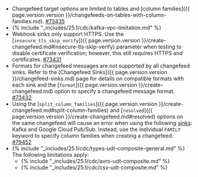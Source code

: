 - Changefeed target options are limited to tables and [column families]({{ page.version.version }}/changefeeds-on-tables-with-column-families.md). [#73435](https://github.com/cockroachdb/cockroach/issues/73435)
- {% include "_includes/25.1/cdc/kafka-vpc-limitation.md" %}
- Webhook sinks only support HTTPS. Use the [`insecure_tls_skip_verify`]({{ page.version.version }}/create-changefeed.md#insecure-tls-skip-verify) parameter when testing to disable certificate verification; however, this still requires HTTPS and certificates. [#73431](https://github.com/cockroachdb/cockroach/issues/73431)
- Formats for changefeed messages are not supported by all changefeed sinks. Refer to the [Changefeed Sinks]({{ page.version.version }}/changefeed-sinks.md) page for details on compatible formats with each sink and the [`format`]({{ page.version.version }}/create-changefeed.md) option to specify a changefeed message format. [#73432](https://github.com/cockroachdb/cockroach/issues/73432)
- Using the [`split_column_families`]({{ page.version.version }}/create-changefeed.md#split-column-families) and [`resolved`]({{ page.version.version }}/create-changefeed.md#resolved) options on the same changefeed will cause an error when using the following [sinks](changefeed-sinks.html): Kafka and Google Cloud Pub/Sub. Instead, use the individual `FAMILY` keyword to specify column families when creating a changefeed. [#79452](https://github.com/cockroachdb/cockroach/issues/79452)
- {% include "_includes/25.1/cdc/types-udt-composite-general.md" %} The following limitations apply:
    - {% include "_includes/25.1/cdc/avro-udt-composite.md" %}
    - {% include "_includes/25.1/cdc/csv-udt-composite.md" %}